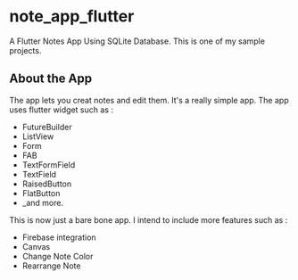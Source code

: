# note_app_flutter

A Flutter Notes App Using SQLite Database.
This is one of my sample projects. 

## About the App

The app lets you creat notes and edit them. It's a really simple app.
The app uses flutter widget such as :

- FutureBuilder
- ListView
- Form
- FAB
- TextFormField
- TextField
- RaisedButton
- FlatButton
- _and more.
 
 This is now just a bare bone app. I intend to include more features such as :
 
 - Firebase integration
 - Canvas
 - Change Note Color
 - Rearrange Note



